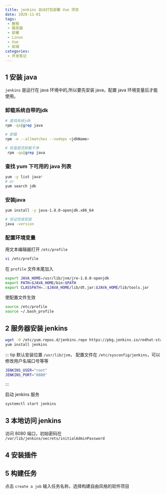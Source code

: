 ```yaml
---
title: jenkins 自动打包部署 Vue 项目
date: 2020-11-01
tags:
 - 教程
 - 服务器
 - 部署
 - Linux
 - Vue
 - 前端
categories:
 - 开发笔记
---
```



## 1 安装 java

`jenkins` 是运行在 java 环境中的,所以要先安装 java，配置 java 环境变量后才能使用。

### 卸载系统自带的jdk

```bash
# 查找系统jdk 
rpm -qa|grep java 

# 卸载
rpm -e --allmatches --nodeps <jdkName>

# 检查是否卸载干净
 rpm -qa|grep java 
```

### 查找 yum 下可用的 java 列表

```bash
yum -y list java*
# or
yum search jdk
```

### 安装java

```bash
yum install -y java-1.8.0-openjdk.x86_64

# 验证完成安装
java -version
```

### 配置环境变量

用文本编辑器打开 `/etc/profile`

```bash
vi /etc/profile
```

在 `profile` 文件末尾加入
```bash
export JAVA_HOME=/usr/lib/jvm/jre-1.8.0-openjdk
export PATH=$JAVA_HOME/bin:$PATH
export CLASSPATH=.:$JAVA_HOME/lib/dt.jar:$JAVA_HOME/lib/tools.jar
```

使配置文件生效
```bash
source /etc/profile 
source ~/.bash_profile
```

## 2 服务器安装 jenkins

```bash
wget -O /etc/yum.repos.d/jenkins.repo https://pkg.jenkins.io/redhat-stable/jenkins.repo 
yum install jenkins
```
::: tip
默认安装位置 `/usr/lib/jvm`，
配置文件在 `/etc/sysconfig/jenkins`，可以修改用户名端口号等等
```bash
JENKINS_USER="root"
JENKINS_PORT="8888"
```
:::

启动 jenkins 服务
```bash
systemctl start jenkins
```


## 3 本地访问 jenkins

访问 8080 端口，初始密码在 `/var/lib/jenkins/secrets/initialAdminPassword`

## 4 安装插件

## 5 构建任务

点击  `create a job` 输入任务名称，选择构建自由风格的软件项目
